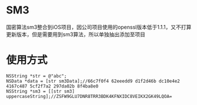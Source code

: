 # SM3

国密算法sm3整合到iOS项目，因公司项目使用的openssl版本低于1.1.1，又不打算更新版本，但是需要用到sm3算法，所以单独抽出添加至项目

# 使用方式
```
NSString *str = @"abc";
NSData *data = [str sm3Data];//66c7f0f4 62eeedd9 d1f2d46b dc10e4e2 4167c487 5cf2f7a2 297da02b 8f4ba8e0
NSString *sm3 = [[str sm3] uppercaseString];//ZSFW9GLU7DNR8TRR3BDK4KFNXIDC8VEIKX2GK49LQOA=
```
